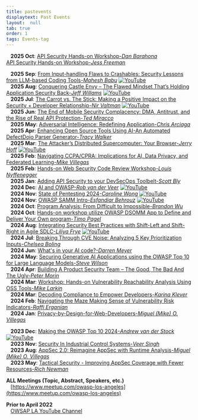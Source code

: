 ```yaml
---
title: pastevents
displaytext: Past Events
layout:  null
tab: true
order: 1
tags: Events-tag
---
```


&nbsp;&nbsp; **2025 Oct**: [API Security Hands-on Workshop-*Dan Barahona*](assets/prez/OWASPLA_prez_2025_10-1.pdf)  <br> [API Security Hands-on Workshop-*Jess Freeman*](assets/prez/OWASPLA_prez_2025_10-2.pdf) 

&nbsp;&nbsp; **2025 Sep**: [From Input-handling Flaws to Crashables: Security Lessons from LLM-based Coding Tools-*Mahesh Babu*](assets/prez/OWASPLA_prez_2025_09.pdf)  <a href="https://youtu.be/LAMZP3aFc3Y" target="_blank" > <img src="assets/images/YouTube_Icon_30x22.png" alt="YouTube"/></a> <br>
&nbsp;&nbsp; **2025 Aug**: [Conquering Castle Envy – The Flawed Mindset That’s Holding Application Security Back-*Jeff Willams*](assets/prez/OWASPLA_prez_2025_08.pdf)  <a href="https://youtu.be/x1yLZ1t6fIQ"> <img src="assets/images/YouTube_Icon_30x22.png" alt="YouTube"/></a> <br> 
&nbsp;&nbsp; **2025 Jul**: [The Carrot vs. The Stick: Making a Positive Impact on the Security + Developer Relationship-*Nir Valtman*](assets/prez/OWASPLA_prez_2025_07.pdf)  <a href="https://youtu.be/rwCFBXrQSNY"> <img src="assets/images/YouTube_Icon_30x22.png" alt="YouTube"/></a> <br>
&nbsp;&nbsp; **2025 Jun**: [The End of Mobile Security Complacency: DMA, Antitrust, and the Rise of Real API Protection-*Ted Miracco*](assets/prez/OWASPLA_prez_2025_06.pdf) <br>
&nbsp;&nbsp; **2025 May**: [Adversarial Intelligence: Redefining Application-*Chris Arciaga*](assets/prez/OWASPLA_prez_2025_05.pdf) <br>
&nbsp;&nbsp; **2025 Apr**: [Enhancing Open Source Tools Using AI-An Automated DefectDojo Parser Generator-*Tracy Walker*](assets/prez/OWASPLA_prez_2025_04.pdf) <br>
&nbsp;&nbsp; **2025 Mar**: [The Attacker’s Distributed Supercomputer: Your Browser-*Jerry Hoff*](assets/prez/OWASPLA_prez_2025_03.pdf) <a href="https://youtu.be/Tm7gE4kaITQ"> <img src="assets/images/YouTube_Icon_30x22.png" alt="YouTube"/></a>  <br>
&nbsp;&nbsp; **2025 Feb**: [Navigating CCPA/CPRA: Implications for AI, Data Privacy, and Federated Learning-*Mike Villegas*](assets/prez/OWASPLA_prez_2025_02.pdf) <br>
&nbsp;&nbsp; **2025 Feb**: [Hands-on Web Security Code Review Workshop-*Louis Nyffenegger*](assets/prez/OWASPLA_prez_2025_02-1.pdf) <br>
&nbsp;&nbsp; **2025 Jan**: [Adding API Security to your DevSecOps Toolbelt-*Scott Bly*](assets/prez/OWASPLA_prez_2025_01.pdf) <br>
&nbsp;&nbsp; **2024 Dec**: [AI and OWASP-*Rob van der Veer*](assets/prez/OWASPLA_prez_2024_12.pdf) <a href="https://youtu.be/VhlF0Gpc9Ts"> <img src="assets/images/YouTube_Icon_30x22.png" alt="YouTube"/></a>  <br>
&nbsp;&nbsp; **2024 Nov**: [State of Pentesting 2024-*Caroline Wong*](assets/prez/OWASPLA_prez_2024_11.pdf) <a href="https://youtu.be/wixNN9iQd3g?t=1167"><img src="assets/images/YouTube_Icon_30x22.png" alt="YouTube"/></a>  <br>
&nbsp;&nbsp; **2024 Nov**: [OWASP SAMM Intro-*Esfandiar Behrouz*](assets/prez/OWASPLA_prez_2024_11-1.pdf) <a href="https://youtu.be/wixNN9iQd3g"><img src="assets/images/YouTube_Icon_30x22.png" alt="YouTube"/></a>  <br>
&nbsp;&nbsp; **2024 Oct**: [Program Analysis: From Difficult to Impossible-*Brandon Wu*](assets/prez/OWASPLA_prez_2024_10.pdf) <br>
&nbsp;&nbsp; **2024 Oct**: [Hands-on workshop utilize OWASP DSOMM App to Define and Deliver Your Own program-*Timo Pagel*](assets/prez/OWASPLA_prez_2024_10-1.pdf) <br>
&nbsp;&nbsp; **2024 Aug**: [Integrating Security Best Practices with Shift-Left and Shift-Right in Agile SDLC-*Liliya Frye*](assets/prez/OWASPLA_prez_2024_08.pdf) <a href="https://www.youtube.com/watch?v=uRHVpOovZ0Y"><img src="assets/images/YouTube_Icon_30x22.png" alt="YouTube"/></a> <br>
&nbsp;&nbsp; **2024 Jul**: [Breaking Through CVE Noise: Analyzing 5 Key Prioritization Inputs-*Chelsea Boling*](assets/prez/OWASPLA_prez_2024_07.pdf) <br>
&nbsp;&nbsp; **2024 Jun**: [What's in your AI code?-*Darren Meyer*](assets/prez/OWASPLA_prez_2024_06.pdf) <br>
&nbsp;&nbsp; **2024 May**: [ Securing Generative AI Applications using the OWASP Top 10 for Large Language Models-*Steve Wilson*](assets/prez/OWASPLA_prez_2024_05.pdf) <br>
&nbsp;&nbsp; **2024 Apr**: [Building A Product Security Team – The Good, The Bad And The Ugly-*Peter Morin*](assets/prez/Not_Yet_Received_a_Copy.pdf) <br>
&nbsp;&nbsp; **2024 Mar**: [Workshop: Hands-on Vulnerability Reachability Analysis Using OSS Tools-*Mike Larkin*](assets/prez/OWASPLA_prez_2024_03-1.pdf) <br>
&nbsp;&nbsp; **2024 Mar**: [Decoding Compliance to Empower Developers-*Karina Klever*](assets/prez/OWASPLA_prez_2024_03.pdf) <br>
&nbsp;&nbsp; **2024 Feb**: [Navigating the Maze  Making Sense of Vulnerability Risk Indicators-*Raffi Erganian*](assets/prez/OWASPLA_prez_2024_02.pdf) <br>
&nbsp;&nbsp; **2024 Jan**: [Privacy-by-Design-for-Web-Developers-*Miguel (Mike) O. Villegas*](assets/prez/OWASPLA_prez_2024_01.pdf) <br>

&nbsp;&nbsp; **2023 Dec**: [Making the OWASP Top 10 2024-*Andrew van der Stock*](https://youtu.be/K1DKMD2vSPs)  <a href="https://www.youtube.com/watch?v=K1DKMD2vSPs"><img src="assets/images/YouTube_Icon_30x22.png" alt="YouTube"/></a>  <br>
&nbsp;&nbsp; **2023 Nov**: [Security In Industrial Control Systems-*Veer Singh*](assets/prez/OWASPLA_prez_2023_11-1.pdf) <br>
&nbsp;&nbsp; **2023 Aug**: [AppSec 2.0: Reimagine AppSec with Runtime Analysis-*Miguel (Mike) O. Villegas*](assets/prez/OWASPLA_prez_2023_06.pdf) <br>
&nbsp;&nbsp; **2023 May**: [Tactical Security - Improving AppSec Coverage with Fewer Resources-*Rich Newman*](assets/prez/OWASPLA_prez_2023_05.pdf) <br>

**ALL Meetings (Topic, Abstract, Speakers, etc.)** <br>
&nbsp;&nbsp; [https://www.meetup.com/owasp-los-angeles](https://www.meetup.com/owasp-los-angeles) <br>

**Prior to April 2022** <br>
&nbsp;&nbsp; [OWSAP LA YouTube Channel](https://www.youtube.com/OWASPLosAngeles)


